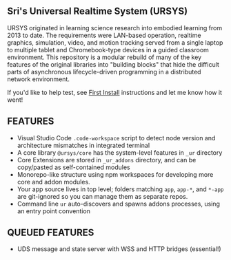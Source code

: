 ## Sri's Universal Realtime System (URSYS)

URSYS originated in learning science research into embodied learning from 2013 to date. The requirements were LAN-based operation, realtime graphics, simulation, video, and motion tracking served from a single laptop to multiple tablet and Chromebook-type devices in a guided classroom environment. This repository is a modular rebuild of many of the key features of the original libraries into "building blocks" that hide the difficult parts of asynchronous lifecycle-driven programming in a distributed network environment. 

If you'd like to help test, see [First Install](https://github.com/dsriseah/ursys/wiki/First-Install) instructions and let me know how it went!

## FEATURES

* Visual Studio Code `.code-workspace` script to detect node version and architecture mismatches in integrated terminal
* A core library `@ursys/core` has the system-level features in `_ur` directory
* Core Extensions are stored in `_ur_addons` directory, and can be copy/pasted as self-contained modules
* Monorepo-like structure using npm workspaces for developing more core and addon modules.
* Your app source lives in top level; folders matching `app`, `app-*`, and `*-app` are git-ignored so you can manage them as separate repos.
* Command line `ur` auto-discovers and spawns addons processes, using an entry point convention

## QUEUED FEATURES

* UDS message and state server with WSS and HTTP bridges (essential!)


